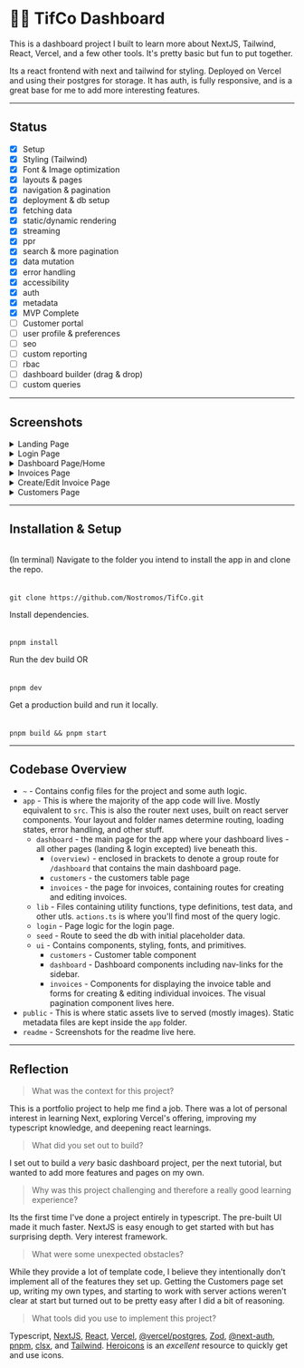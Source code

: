 # 🧞‍♀️ TifCo Dashboard

This is a dashboard project I built to learn more about NextJS, Tailwind, React, Vercel, and a few other tools. It's pretty basic but fun to put together.

Its a react frontend with next and tailwind for styling. Deployed on Vercel and using their postgres for storage. It has auth, is fully responsive, and is a great base for me to add more interesting features.

---

## Status

- [x] Setup
- [x] Styling (Tailwind)
- [x] Font & Image optimization
- [x] layouts & pages
- [x] navigation & pagination
- [x] deployment & db setup
- [x] fetching data
- [x] static/dynamic rendering
- [x] streaming
- [x] ppr
- [x] search & more pagination
- [x] data mutation
- [x] error handling
- [x] accessibility
- [x] auth
- [x] metadata
- [x] MVP Complete
- [ ] Customer portal
- [ ] user profile & preferences
- [ ] seo
- [ ] custom reporting
- [ ] rbac
- [ ] dashboard builder (drag & drop)
- [ ] custom queries

---

## Screenshots

<details>
<summary>Landing Page</summary>

![Screenshot of the landing page showing a header, text describing the dashboard, and a picture of Tif.](./screenshots/6.png)

</details>

<details>
<summary>Login Page</summary>

![Screenshot of the login page showing company header and login form.](./screenshots/1.png)

</details>

<details>
<summary>Dashboard Page/Home</summary>

![Screenshot of the dashboard page showing a top row of cards - collected payments, pending payments, total invoices, and total customers. Below that, there are two charts - Recent revenue and latest invoices.](./screenshots/5.png)

</details>

<details>
<summary>Invoices Page</summary>

![Screenshot of the invoices page showing information about all the invoices including customer, amount, status, date, and two buttons - edit & delete.](./screenshots/4.png)

</details>

<details>
<summary>Create/Edit Invoice Page</summary>

![Screenshot of the create/edit invoice page, allowing users to pick the customer, input amount, set status, and create or update/edit an invoice.](./screenshots/3.png)

</details>

<details>
<summary>Customers Page</summary>

![Screenshot of customers page, showing a list of customers, their email, total invoices, outstanding balance, and total amount paid.](./screenshots/2.png)

</details>

---

## Installation & Setup

###### 
(In terminal) Navigate to the folder you intend to install the app in and clone the repo.
######
    git clone https://github.com/Nostromos/TifCo.git

Install dependencies.
######
    pnpm install

Run the dev build OR
######
    pnpm dev

Get a production build and run it locally.
######
    pnpm build && pnpm start

---

## Codebase Overview

- `~` - Contains config files for the project and some auth logic.
- `app` - This is where the majority of the app code will live. Mostly equivalent to `src`. This is also the router next uses, built on react server components. Your layout and folder names determine routing, loading states, error handling, and other stuff.
  - `dashboard` - the main page for the app where your dashboard lives - all other pages (landing & login excepted) live beneath this. 
    - `(overview)` - enclosed in brackets to denote a group route for `/dashboard` that contains the main dashboard page.
    - `customers` - the customers table page
    - `invoices` - the page for invoices, containing routes for creating and editing invoices.
  - `lib` - Files containing utility functions, type definitions, test data, and other utls. `actions.ts` is where you'll find most of the query logic. 
  - `login` - Page logic for the login page.
  - `seed` - Route to seed the db with initial placeholder data.
  - `ui` - Contains components, styling, fonts, and primitives.
    - `customers` - Customer table component
    - `dashboard` - Dashboard components including nav-links for the sidebar.
    - `invoices` - Components for displaying the invoice table and forms for creating & editing individual invoices. The visual pagination component lives here.
- `public` - This is where static assets live to served (mostly images). Static metadata files are kept inside the `app` folder.
- `readme` - Screenshots for the readme live here.

---

## Reflection

> What was the context for this project? 

This is a portfolio project to help me find a job. There was a lot of personal interest in learning Next, exploring Vercel's offering, improving my typescript knowledge, and deepening react learnings.


> What did you set out to build?

I set out to build a *very* basic dashboard project, per the next tutorial, but wanted to add more features and pages on my own.


> Why was this project challenging and therefore a really good learning experience?

Its the first time I've done a project entirely in typescript. The pre-built UI made it much faster. NextJS is easy enough to get started with but has surprising depth. Very interest framework.


> What were some unexpected obstacles?

While they provide a lot of template code, I believe they intentionally don't implement all of the features they set up. Getting the Customers page set up, writing my own types, and starting to work with server actions weren't clear at start but turned out to be pretty easy after I did a bit of reasoning. 


> What tools did you use to implement this project?

Typescript, [NextJS](https://nextjs.org), [React](https://react.dev), [Vercel](https://vercel.com/), [@vercel/postgres](https://vercel.com/docs/storage/vercel-postgres), [Zod](https://zod.dev/), [@next-auth](https://next-auth.js.org/), [pnpm](https://pnpm.io/), [clsx](https://www.npmjs.com/package/clsx), and [Tailwind](https://tailwindcss.com/). [Heroicons](https://heroicons.com/) is an *excellent* resource to quickly get and use icons. 